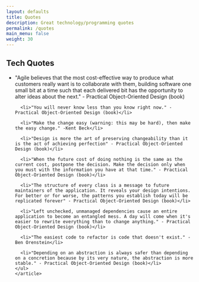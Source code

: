 ```yaml
---
layout: defaults
title: Quotes
description: Great technology/programming quotes
permalink: /quotes
main_menu: false
weight: 30
---
```


<section>
  <div class='inner-section'>
    <h2>Tech Quotes</h2>
    <article>
    <ul>
      <li>"Agile believes that the most cost-effective way to produce what customers really want is to collaborate with them, building software one small bit at a time such that each delivered bit has the opportunity to alter ideas about the next." - Practical Object-Oriented Design (book)</li>

      <li>"You will never know less than you know right now." - Practical Object-Oriented Design (book)</li>

      <li>"Make the change easy (warning: this may be hard), then make the easy change." -Kent Beck</li>

      <li>"Design is more the art of preserving changeability than it is the act of achieving perfection" - Practical Object-Oriented Design (book)</li>

      <li>"When the future cost of doing nothing is the same as the current cost, postpone the decision. Make the decision only when you must with the information you have at that time." - Practical Object-Oriented Design (book)</li>

      <li>"The structure of every class is a message to future maintainers of the application. It reveals your design intentions. For better or for worse, the patterns you establish today will be replicated forever" - Practical Object-Oriented Design (book)</li>

      <li>"Left unchecked, unmanaged dependencies cause an entire application to become an entangled mess. A day will come when it's easier to rewrite everything than to change anything." - Practical Object-Oriented Design (book)</li>

      <li>"The easiest code to refactor is code that doesn't exist." - Ben Orenstein</li>

      <li>"Depending on an abstraction is always safer than depending on a concretion because by its very nature, the abstraction is more stable." - Practical Object-Oriented Design (book)</li>
    </ul>
    </article>
  </div><!-- inner-section -->
</section>